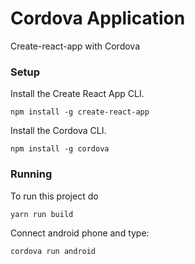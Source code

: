 # Cordova Application

Create-react-app with Cordova

### Setup

Install the Create React App CLI.

```npm install -g create-react-app```

Install the Cordova CLI.

```npm install -g cordova```

### Running

To run this project do

```yarn run build```

Connect android phone and type:

```cordova run android```
